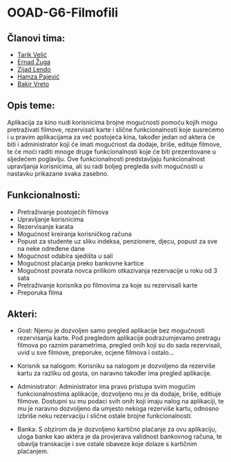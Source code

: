 # OOAD-G6-Filmofili
## Članovi tima:
* [Tarik Velić](https://github.com/tvelic1)
* [Ernad Žuga](https://github.com/ezuga1)
* [Zijad Lendo](https://github.com/zlendo1)
* [Hamza Pajević](https://github.com/hpajevic1)
* [Bakir Vreto](https://github.com/bv1232)

## Opis teme:
Aplikacija za kino nudi korisnicima brojne mogućnosti pomoću kojih mogu pretraživati filmove, rezervisati karte i slične funkcionalnosti koje susrećemo i u pravim aplikacijama za već postojeća kina, također jedan od aktera će biti i administrator koji će imati mogućnost da dodaje, briše, edituje filmove, te će moći raditi mnoge druge funkcionalnosti koje će biti prezentovane u sljedećem poglavlju. Ove funkcionalnosti predstavljaju funkcionalnost upravljanja korisnicima, ali su radi boljeg pregleda svih mogućnosti u nastavku prikazane svaka zasebno.

## Funkcionalnosti:
* Pretraživanje postojećih filmova
* Upravljanje korisnicima
* Rezervisanje karata
* Mogućnost kreiranja korisničkog računa
* Popust za studente uz sliku indeksa, penzionere, djecu, popust za sve na neke određene dane
* Mogućnost odabira sjedišta u sali
* Mogućnost plaćanja preko bankovne kartice
* Mogućnost povrata novca prilikom otkazivanja rezervacije u roku od 3 sata
* Pretraživanje korisnika po filmovima za koje su rezervisali karte
* Preporuka filma


## Akteri:
* Gost:
  Njemu je dozvoljen samo pregled aplikacije bez mogućnosti rezervisanja karte. Pod pregledom aplikacije podrazumjevamo pretragu filmova po raznim parametrima, pregled onih koji su do sada rezervisali, uvid u sve filmove, preporuke, ocjene filmova i ostalo...
  
* Korisnik sa nalogom:
  Korisniku sa nalogom je dozvoljeno da rezerviše kartu za razliku od gosta, on naravno također ima pregled aplikacije.
  
* Administrator:
  Administrator ima pravo pristupa svim mogućim funkcionalnostima aplikacije, dozvoljeno mu je da dodaje, briše, editiuje filmove.
  Dostupni su mu podaci svih onih koji imaju nalog na aplikaciji, te mu je naravno dozvoljeno da umjesto nekoga rezerviše kartu, odnosno izbriše neku rezervaciju i       slične ostale brojne funkcionalnosti.
  
* Banka:
  S obzirom da je dozvoljeno kartično plaćanje za ovu aplikaciju, uloga banke kao aktera je da provjerava validnost bankovnog računa, te obavlja transkacije i sve       ostale obaveze koje dolaze s kartičnim plaćanjem.
